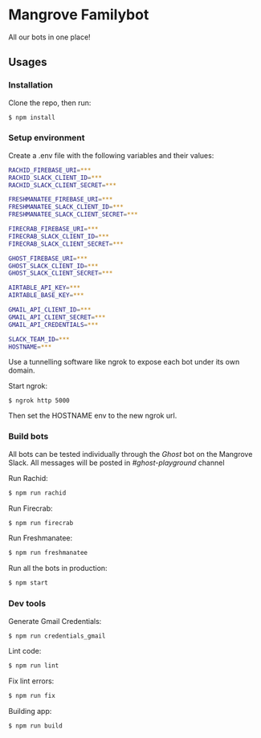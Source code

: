 # Mangrove Familybot

All our bots in one place!

## Usages

### Installation

Clone the repo, then run:
```bash
$ npm install
```

### Setup environment

Create a .env file with the following variables and their values:
```bash
RACHID_FIREBASE_URI=***
RACHID_SLACK_CLIENT_ID=***
RACHID_SLACK_CLIENT_SECRET=***

FRESHMANATEE_FIREBASE_URI=***
FRESHMANATEE_SLACK_CLIENT_ID=***
FRESHMANATEE_SLACK_CLIENT_SECRET=***

FIRECRAB_FIREBASE_URI=***
FIRECRAB_SLACK_CLIENT_ID=***
FIRECRAB_SLACK_CLIENT_SECRET=***

GHOST_FIREBASE_URI=***
GHOST_SLACK_CLIENT_ID=***
GHOST_SLACK_CLIENT_SECRET=***

AIRTABLE_API_KEY=***
AIRTABLE_BASE_KEY=***

GMAIL_API_CLIENT_ID=***
GMAIL_API_CLIENT_SECRET=***
GMAIL_API_CREDENTIALS=***

SLACK_TEAM_ID=***
HOSTNAME=***
```

Use a tunnelling software like ngrok to expose each bot under its own domain.

Start ngrok:
```
$ ngrok http 5000
```

Then set the HOSTNAME env to the new ngrok url. 

### Build bots

All bots can be tested individually through the _Ghost_ bot on the Mangrove Slack.
All messages will be posted in _#ghost-playground_ channel

Run Rachid:
```bash
$ npm run rachid
```

Run Firecrab:
```bash
$ npm run firecrab
```

Run Freshmanatee:
```bash
$ npm run freshmanatee
```

Run all the bots in production:
```bash
$ npm start
```

### Dev tools

Generate Gmail Credentials:
```bash
$ npm run credentials_gmail
```

Lint code:
```bash
$ npm run lint
```

Fix lint errors:
```bash
$ npm run fix
```

Building app:
```bash
$ npm run build
```
